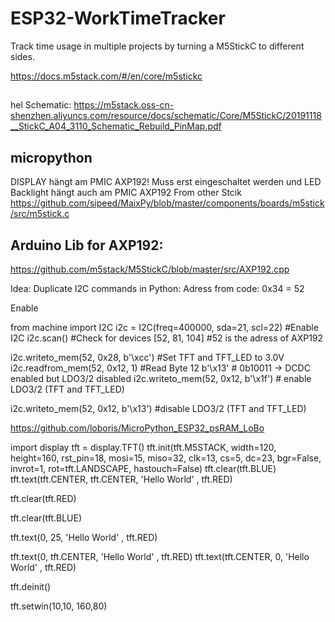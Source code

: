 # ESP32-WorkTimeTracker
Track time usage in multiple projects by turning a M5StickC to different sides.

https://docs.m5stack.com/#/en/core/m5stickc

##
hel Schematic:
https://m5stack.oss-cn-shenzhen.aliyuncs.com/resource/docs/schematic/Core/M5StickC/20191118__StickC_A04_3110_Schematic_Rebuild_PinMap.pdf

## micropython
DISPLAY hängt am PMIC AXP192! Muss erst eingeschaltet werden und LED Backlight hängt auch am PMIC AXP192
From other Stcik https://github.com/sipeed/MaixPy/blob/master/components/boards/m5stick/src/m5stick.c

## Arduino Lib for AXP192:
https://github.com/m5stack/M5StickC/blob/master/src/AXP192.cpp


Idea: Duplicate I2C commands in Python:
Adress from code: 0x34 = 52

Enable

from machine import I2C
i2c = I2C(freq=400000, sda=21, scl=22) #Enable I2C
i2c.scan()  #Check for devices
    [52, 81, 104] #52 is the adress of AXP192

i2c.writeto_mem(52, 0x28, b'\xcc') #Set TFT and TFT_LED to 3.0V
i2c.readfrom_mem(52, 0x12, 1) #Read Byte 12
    b'\x13' # 0b10011 -> DCDC enabled but LDO3/2 disabled
i2c.writeto_mem(52, 0x12, b'\x1f') # enable LDO3/2 (TFT and TFT_LED)
   
i2c.writeto_mem(52, 0x12, b'\x13') #disable LDO3/2 (TFT and TFT_LED)



https://github.com/loboris/MicroPython_ESP32_psRAM_LoBo

import display
tft = display.TFT()
tft.init(tft.M5STACK, width=120, height=160, rst_pin=18, mosi=15, miso=32, clk=13, cs=5, dc=23, bgr=False, invrot=1, rot=tft.LANDSCAPE, hastouch=False)
tft.clear(tft.BLUE)
tft.text(tft.CENTER, tft.CENTER, 'Hello World' , tft.RED)






tft.clear(tft.RED)

tft.clear(tft.BLUE)

 
tft.text(0, 25, 'Hello World' , tft.RED)

tft.text(0, tft.CENTER, 'Hello World' , tft.RED)
tft.text(tft.CENTER, 0, 'Hello World' , tft.RED)

tft.deinit()

tft.setwin(10,10, 160,80)